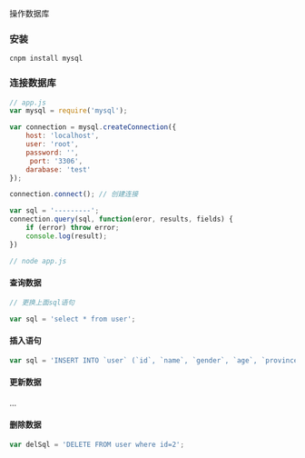  操作数据库

### 安装

`cnpm install mysql`

### 连接数据库

```js
// app.js
var mysql = require('mysql');

var connection = mysql.createConnection({
    host: 'localhost',
    user: 'root',
    password: '',
     port: '3306',
    darabase: 'test'
});

connection.connect(); // 创建连接

var sql = '---------';
connection.query(sql, function(eror, results, fields) {
    if (error) throw error;
    console.log(result);
})

// node app.js
```

#### 查询数据

```js
// 更换上面sql语句

var sql = 'select * from user';
```

#### 插入语句

```js
var sql = 'INSERT INTO `user` (`id`, `name`, `gender`, `age`, `province`, `city`, `area`, `address`) VALUES ('2', 'sad', '2', '32', '打打', '3123', '3213', '1')';
```

#### 更新数据

...

#### 删除数据

```js
var delSql = 'DELETE FROM user where id=2';
```







